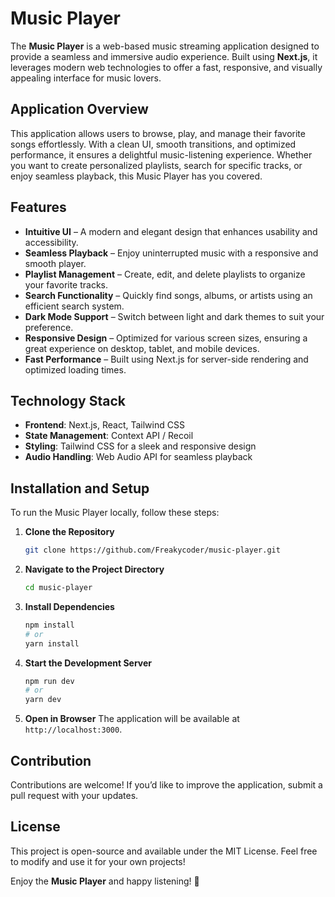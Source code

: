 # Music Player

The **Music Player** is a web-based music streaming application designed to provide a seamless and immersive audio experience. Built using **Next.js**, it leverages modern web technologies to offer a fast, responsive, and visually appealing interface for music lovers.

## Application Overview

This application allows users to browse, play, and manage their favorite songs effortlessly. With a clean UI, smooth transitions, and optimized performance, it ensures a delightful music-listening experience. Whether you want to create personalized playlists, search for specific tracks, or enjoy seamless playback, this Music Player has you covered.

## Features

- **Intuitive UI** – A modern and elegant design that enhances usability and accessibility.
- **Seamless Playback** – Enjoy uninterrupted music with a responsive and smooth player.
- **Playlist Management** – Create, edit, and delete playlists to organize your favorite tracks.
- **Search Functionality** – Quickly find songs, albums, or artists using an efficient search system.
- **Dark Mode Support** – Switch between light and dark themes to suit your preference.
- **Responsive Design** – Optimized for various screen sizes, ensuring a great experience on desktop, tablet, and mobile devices.
- **Fast Performance** – Built using Next.js for server-side rendering and optimized loading times.

## Technology Stack

- **Frontend**: Next.js, React, Tailwind CSS
- **State Management**: Context API / Recoil
- **Styling**: Tailwind CSS for a sleek and responsive design
- **Audio Handling**: Web Audio API for seamless playback

## Installation and Setup

To run the Music Player locally, follow these steps:

1. **Clone the Repository**
   ```bash
   git clone https://github.com/Freakycoder/music-player.git
   ```

2. **Navigate to the Project Directory**
   ```bash
   cd music-player
   ```

3. **Install Dependencies**
   ```bash
   npm install
   # or
   yarn install
   ```

4. **Start the Development Server**
   ```bash
   npm run dev
   # or
   yarn dev
   ```

5. **Open in Browser**
   The application will be available at `http://localhost:3000`.

## Contribution

Contributions are welcome! If you’d like to improve the application, submit a pull request with your updates.

## License

This project is open-source and available under the MIT License. Feel free to modify and use it for your own projects!

Enjoy the **Music Player** and happy listening! 🎵

